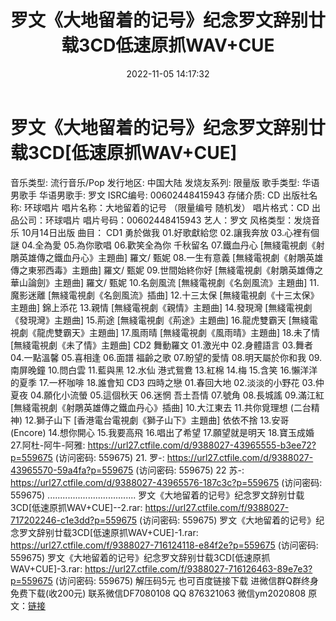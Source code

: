 ﻿---
title: 罗文《大地留着的记号》纪念罗文辞别廿载3CD低速原抓WAV+CUE
date: 2022-11-05 14:17:32
categories: 新碟专辑、稀有等精品
tags: 纯音雅乐
---
# 罗文《大地留着的记号》纪念罗文辞别廿载3CD[低速原抓WAV+CUE]

音乐类型: 流行音乐/Pop
发行地区: 中国大陆
发烧友系列: 限量版
歌手类型: 华语男歌手
华语男歌手: 罗文
ISRC编号: 00602448415943
存储介质: CD
出版社名称: 环球唱片
唱片名称：大地留着的记号 （限量编号 随机发）
唱片格式：CD
出品公司：环球唱片
唱片号码：00602448415943
艺人：罗文
风格类型：发烧音乐
10月14日出版
曲目：
CD1 勇於做我
01.好歌獻給您
02.讓我奔放
03.心裡有個謎
04.全為愛
05.為你歌唱
06.歡笑全為你
千秋留名
07.鐵血丹心 [無綫電視劇《射鵰英雄傳之鐵血丹心》主題曲] 羅文/ 甄妮
08.一生有意義 [無綫電視劇《射鵰英雄傳之東邪西毒》主題曲] 羅文/ 甄妮
09.世間始終你好 [無綫電視劇《射鵰英雄傳之華山論劍》主題曲] 羅文/ 甄妮
10.名劍風流 [無綫電視劇《名劍風流》主題曲]
11.魔影迷離 [無綫電視劇《名劍風流》插曲]
12.十三太保 [無綫電視劇《十三太保》主題曲]
錦上添花
13.親情 [無綫電視劇《親情》主題曲]
14.發現灣 [無綫電視劇《發現灣》主題曲]
15.荊途 [無綫電視劇《荊途》主題曲]
16.龍虎雙霸天 [無綫電視劇《龍虎雙霸天》主題曲]
17.風雨晴 [無綫電視劇《風雨晴》主題曲]
18.未了情 [無綫電視劇《未了情》主題曲]
CD2 舞動羅文
01.激光中
02.身體語言
03.舞者
04.一點溫馨
05.喜相逢
06.面譜
福齡之歌
07.盼望的愛情
08.明天屬於你和我
09.南屏晚鐘
10.問白雲
11.藍與黑
12.水仙
港式鴛鴦
13.紅棉
14.梅
15.含笑
16.懶洋洋的夏季
17.一杯咖啡
18.誰會知
CD3 四時之戀
01.春回大地
02.淡淡的小野花
03.仲夏夜
04.願化小流螢
05.這個秋天
06.迷惘
吾土吾情
07.號角
08.長城謠
09.滿江紅 [無綫電視劇《射鵰英雄傳之鐵血丹心》插曲]
10.大江東去
11.共你覓理想 (二台精神)
12.獅子山下 [香港電台電視劇《獅子山下》主題曲]
依依不捨
13.安哥 (Encore)
14.想你開心
15.我要高飛
16.唱出了希望
17.願望就是明天
18.寶玉成婚
27.阿杜-阿牛-阿雅: https://url27.ctfile.com/d/9388027-43965555-b3ee72?p=559675
(访问密码: 559675)
21. 罗-: https://url27.ctfile.com/d/9388027-43965570-59a4fa?p=559675
(访问密码: 559675)
22 苏-: https://url27.ctfile.com/d/9388027-43965576-187c3c?p=559675
(访问密码: 559675)
...................................
罗文《大地留着的记号》纪念罗文辞别廿载3CD[低速原抓WAV+CUE]--2.rar: https://url27.ctfile.com/f/9388027-717202246-c1e3dd?p=559675
(访问密码: 559675)
罗文《大地留着的记号》纪念罗文辞别廿载3CD[低速原抓WAV+CUE]-1.rar: https://url27.ctfile.com/f/9388027-716124118-e84f2e?p=559675
(访问密码: 559675)
罗文《大地留着的记号》纪念罗文辞别廿载3CD[低速原抓WAV+CUE]-3.rar: https://url27.ctfile.com/f/9388027-716126463-89e7e3?p=559675
(访问密码: 559675)
解压码5元
也可百度链接下载
进微信群Q群终身免费下载(收200元)
联系微信DF7080108 QQ 876321063
微信ym2020808
原文：[链接](https://blog.sina.com.cn/s/blog_1647c7e760103105o.html)